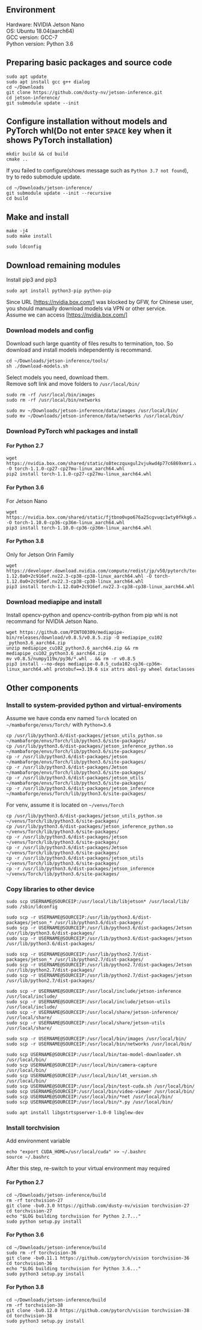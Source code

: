 ## Environment
Hardware: NVIDIA Jetson Nano<br>
OS: Ubuntu 18.04(aarch64)<br>
GCC version: GCC-7<br>
Python version: Python 3.6<br>

## Preparing basic packages and source code
```
sudo apt update
sudo apt install gcc g++ dialog
cd ~/Downloads
git clone https://github.com/dusty-nv/jetson-inference.git
cd jetson-inference/
git submodule update --init
```

## Configure installation without models and PyTorch whl(Do not enter `SPACE` key when it shows PyTorch installation)
```
mkdir build && cd build
cmake ..
```
If you failed to configure(shows message such as `Python 3.7 not found`), try to redo submodule update.
```
cd ~/Downloads/jetson-inference/
git submodule update --init --recursive
cd build
```

## Make and install
```
make -j4
sudo make install

sudo ldconfig
```

## Download remaining modules
Install pip3 and pip3
```
sudo apt install python3-pip python-pip
```
Since URL [https://nvidia.box.com/] was blocked by GFW, for Chinese user, you should manually download models via VPN or other service.<br>
Assume we can access [https://nvidia.box.com/]

### Download models and config
Download such large quantity of files results to termination, too. So download and install models independently is recommand.
```
cd ~/Downloads/jetson-inference/tools/
sh ./download-models.sh
```
Select models you need, download them.<br>
Remove soft link and move folders to `/usr/local/bin/`
```
sudo rm -rf /usr/local/bin/images
sudo rm -rf /usr/local/bin/networks

sudo mv ~/Downloads/jetson-inference/data/images /usr/local/bin/
sudo mv ~/Downloads/jetson-inference/data/networks /usr/local/bin/
```

### Download PyTorch whl packages and install
#### For Python 2.7
```
wget https://nvidia.box.com/shared/static/o8teczquxgul2vjukwd4p77c6869xmri.whl -O torch-1.1.0-cp27-cp27mu-linux_aarch64.whl
pip2 install torch-1.1.0-cp27-cp27mu-linux_aarch64.whl
```

#### For Python 3.6
For Jetson Nano
```
wget https://nvidia.box.com/shared/static/fjtbno0vpo676a25cgvuqc1wty0fkkg6.whl -O torch-1.10.0-cp36-cp36m-linux_aarch64.whl
pip3 install torch-1.10.0-cp36-cp36m-linux_aarch64.whl
```

#### For Python 3.8
Only for Jetson Orin Family
```
wget https://developer.download.nvidia.com/compute/redist/jp/v50/pytorch/torch-1.12.0a0+2c916ef.nv22.3-cp38-cp38-linux_aarch64.whl -O torch-1.12.0a0+2c916ef.nv22.3-cp38-cp38-linux_aarch64.whl
pip3 install torch-1.12.0a0+2c916ef.nv22.3-cp38-cp38-linux_aarch64.whl
```

### Download mediapipe and install
Install opencv-python and opencv-contrib-python from pip whl is not recommand for NVIDIA Jetson Nano.
```
wget https://github.com/PINTO0309/mediapipe-bin/releases/download/v0.8.5/v0.8.5.zip -O mediapipe_cu102
_python3.6_aarch64.zip
unzip mediapipe_cu102_python3.6_aarch64.zip && rm mediapipe_cu102_python3.6_aarch64.zip
mv v0.8.5/numpy119x/py36/*.whl . && rm -r v0.8.5
pip3 install --no-deps mediapipe-0.8.5_cuda102-cp36-cp36m-linux_aarch64.whl protobuf==3.19.6 six attrs absl-py wheel dataclasses
```

## Other components
### Install to system-provided python and virtual-enviroments
Assume we have conda env named `Torch` located on `~/mambaforge/envs/Torch/` with `Python=3.6`
```
cp /usr/lib/python3.6/dist-packages/jetson_utils_python.so ~/mambaforge/envs/Torch/lib/python3.6/site-packages/
cp /usr/lib/python3.6/dist-packages/jetson_inference_python.so ~/mambaforge/envs/Torch/lib/python3.6/site-packages/
cp -r /usr/lib/python3.6/dist-packages/jetson ~/mambaforge/envs/Torch/lib/python3.6/site-packages/
cp -r /usr/lib/python3.6/dist-packages/Jetson ~/mambaforge/envs/Torch/lib/python3.6/site-packages/
cp -r /usr/lib/python3.6/dist-packages/jetson_utils ~/mambaforge/envs/Torch/lib/python3.6/site-packages/
cp -r /usr/lib/python3.6/dist-packages/jetson_inference ~/mambaforge/envs/Torch/lib/python3.6/site-packages/
```
For venv, assume it is located on `~/venvs/Torch`
```
cp /usr/lib/python3.6/dist-packages/jetson_utils_python.so ~/venvs/Torch/lib/python3.6/site-packages/
cp /usr/lib/python3.6/dist-packages/jetson_inference_python.so ~/venvs/Torch/lib/python3.6/site-packages/
cp -r /usr/lib/python3.6/dist-packages/jetson ~/venvs/Torch/lib/python3.6/site-packages/
cp -r /usr/lib/python3.6/dist-packages/Jetson ~/venvs/Torch/lib/python3.6/site-packages/
cp -r /usr/lib/python3.6/dist-packages/jetson_utils ~/venvs/Torch/lib/python3.6/site-packages/
cp -r /usr/lib/python3.6/dist-packages/jetson_inference ~/venvs/Torch/lib/python3.6/site-packages/
```
### Copy libraries to other device
```
sudo scp USERNAME@SOURCEIP:/usr/local/lib/libjetson* /usr/local/lib/
sudo /sbin/ldconfig

sudo scp -r USERNAME@SOURCEIP:/usr/lib/python3.6/dist-packages/jetson_* /usr/lib/python3.6/dist-packages/
sudo scp -r USERNAME@SOURCEIP:/usr/lib/python3.6/dist-packages/Jetson /usr/lib/python3.6/dist-packages/
sudo scp -r USERNAME@SOURCEIP:/usr/lib/python3.6/dist-packages/jetson /usr/lib/python3.6/dist-packages/

sudo scp -r USERNAME@SOURCEIP:/usr/lib/python2.7/dist-packages/jetson_* /usr/lib/python2.7/dist-packages/
sudo scp -r USERNAME@SOURCEIP:/usr/lib/python2.7/dist-packages/Jetson /usr/lib/python2.7/dist-packages/
sudo scp -r USERNAME@SOURCEIP:/usr/lib/python2.7/dist-packages/jetson /usr/lib/python2.7/dist-packages/

sudo scp -r USERNAME@SOURCEIP:/usr/local/include/jetson-inference /usr/local/include/
sudo scp -r USERNAME@SOURCEIP:/usr/local/include/jetson-utils /usr/local/include/
sudo scp -r USERNAME@SOURCEIP:/usr/local/share/jetson-inference/ /usr/local/share/
sudo scp -r USERNAME@SOURCEIP:/usr/local/share/jetson-utils /usr/local/share/

sudo scp -r USERNAME@SOURCEIP:/usr/local/bin/images /usr/local/bin/
sudo scp -r USERNAME@SOURCEIP:/usr/local/bin/networks /usr/local/bin/

sudo scp USERNAME@SOURCEIP:/usr/local/bin/tao-model-downloader.sh /usr/local/bin/
sudo scp USERNAME@SOURCEIP:/usr/local/bin/camera-capture /usr/local/bin/
sudo scp USERNAME@SOURCEIP:/usr/local/bin/l4t_version.sh /usr/local/bin/
sudo scp USERNAME@SOURCEIP:/usr/local/bin/test-cuda.sh /usr/local/bin/
sudo scp USERNAME@SOURCEIP:/usr/local/bin/video-viewer /usr/local/bin/
sudo scp USERNAME@SOURCEIP:/usr/local/bin/*net /usr/local/bin/
sudo scp USERNAME@SOURCEIP:/usr/local/bin/*.py /usr/local/bin/

sudo apt install libgstrtspserver-1.0-0 libglew-dev
```

### Install torchvision
Add environment variable
```
echo "export CUDA_HOME=/usr/local/cuda" >> ~/.bashrc
source ~/.bashrc
```
After this step, re-switch to your virtual environment may required

#### For Python 2.7
```
cd ~/Downloads/jetson-inference/build
rm -rf torchvision-27
git clone -bv0.3.0 https://github.com/dusty-nv/vision torchvision-27
cd torchvision-27
echo "$LOG building torchvision for Python 2.7..."
sudo python setup.py install
```

#### For Python 3.6
```
cd ~/Downloads/jetson-inference/build
sudo rm -rf torchvision-36
git clone -bv0.11.1 https://github.com/pytorch/vision torchvision-36
cd torchvision-36
echo "$LOG building torchvision for Python 3.6..."
sudo python3 setup.py install
```

#### For Python 3.8
```
cd ~/Downloads/jetson-inference/build
rm -rf torchvision-38
git clone -bv0.12.0 https://github.com/pytorch/vision torchvision-38
cd torchvision-38
sudo python3 setup.py install
```
